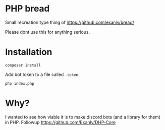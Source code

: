 # PHP bread
Small recreation type thing of https://github.com/exanlv/bread/

Please dont use this for anything serious.

# Installation
`composer install`

Add bot token to a file called `.token`

`php index.php`

# Why?
I wanted to see how viable it is to make discord bots (and a library for them) in PHP. Followup https://github.com/Exanlv/DHP-Core

